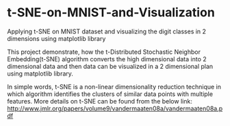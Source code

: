 # t-SNE-on-MNIST-and-Visualization
Applying t-SNE on MNIST dataset and visualizing the digit classes in 2 dimensions using matplotlib library



This project demonstrate, how the t-Distributed Stochastic Neighbor Embedding(t-SNE) algorithm converts the high dimensional data into 2 dimensional data and then data can be visualized in a 2 dimensional plan using matplotlib library.

In simple words, t-SNE is a non-linear dimensionality reduction technique in which algorithm identifies the clusters of similar data points with multiple features. More details on t-SNE can be found from the below link:
http://www.jmlr.org/papers/volume9/vandermaaten08a/vandermaaten08a.pdf
